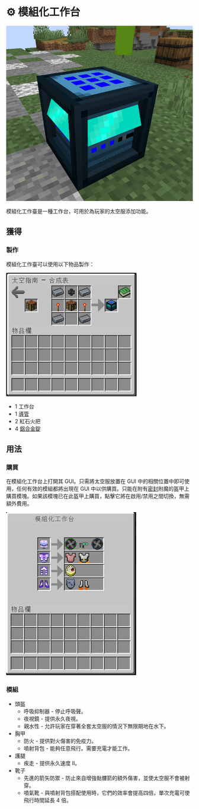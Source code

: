 # ⚙ 模組化工作台

![](<../.gitbook/assets/image (31).png>)

模組化工作臺是一種工作台，可用於為玩家的太空服添加功能。

## 獲得

### 製作

模組化工作臺可以使用以下物品製作：

![](<../.gitbook/assets/image (217) (1) (1).png>)

* 1 工作台
* 1 [導管](Conduit.md)
* 2 紅石火把
* 4 [鋁合金錠](aluminium-alloy-ingot.md)

## 用法

### 購買

在模組化工作台上打開其 GUI。只需將太空服放置在 GUI 中的相關位置中即可使用，任何有效的模組都將出現在 GUI 中以供購買。只能在附有[密封](../te-shu-fu-mo/airtight.md)附魔的盔甲上購買模塊。如果該模塊已在此盔甲上購買，點擊它將在啟用/禁用之間切換，無需額外費用。

![](<../.gitbook/assets/image (215) (1) (1) (1) (1) (1).png>)

### 模組

* 頭盔
  * 呼吸抑制器 - 停止呼吸聲。
  * 夜視鏡 - 提供永久夜視。
  * 親水性 - 允許玩家在穿著全套太空服的情況下無限期地在水下。
* 胸甲
  * 防火 - 提供對火傷害的免疫力。
  * 噴射背包 - 能夠任意飛行。需要充電才能工作。
* 護腿
  * 疾走 - 提供永久速度 II。
* 靴子
  * 先進的箭矢防禦 - 防止來自增強骷髏箭的額外傷害，並使太空服不會被射穿。
  * 噴氣靴 - 與噴射背包搭配使用時，它們的效率會提高四倍，單次充電可使飛行時間延長 4 倍。
